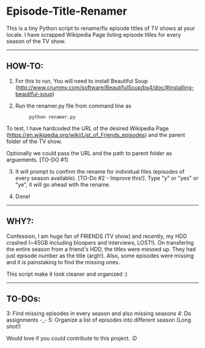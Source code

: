 # Episode-Title-Renamer

This is a tiny Python script to rename/fix episode titles of TV shows at your locale. I have scrapped Wikipedia Page listing episode titles for every season of the TV show.

-------
HOW-TO:
-------
1. For this to run, You will need to install Beautiful Soup (http://www.crummy.com/software/BeautifulSoup/bs4/doc/#installing-beautiful-soup)

2. Run the renamer.py file from command line as

            python renamer.py
            
To test, I have hardcoded the URL of the desired Wikipedia Page (https://en.wikipedia.org/wiki/List_of_Friends_episodes) and the parent folder of the TV show. 

Optionally we could pass the URL and the path to parent folder as arguements. [TO-DO #1]

3. It will prompt to confirm the rename for individual files (episodes of every season available). [TO-Do #2 - Improve this!]. Type "y" or "yes" or "ye", it will go ahead with the rename.

4. Done!

-----
WHY?:
-----
Confession, I am huge fan of FRIENDS (TV show) and recently, my HDD crashed (~45GB including bloopers and interviews, LOST!). On transfering the entire season from a friend's HDD, the titles were messed up. They had just episode number as the title (argh!). Also, some episodes were missing and it is painstaking to find the missing ones.

This script make it look cleaner and organized :)

-------
TO-DOs:
-------
3: Find missing episodes in every season and also missing seasons
4: Do assignments -_-
5: Organize a list of episodes into different season (Long shot!)

Would love if you could contribute to this project. :D

